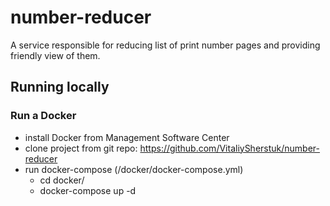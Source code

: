 # number-reducer
A service responsible for reducing list of print number pages and providing friendly view of them.

## Running locally

### Run a Docker
- install Docker from Management Software Center
- clone project from git repo: https://github.com/VitaliySherstuk/number-reducer
- run docker-compose (/docker/docker-compose.yml)
    - cd docker/
    - docker-compose up -d

